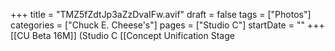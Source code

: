 +++
title = "TMZ5fZdtJp3aZzDvaIFw.avif"
draft = false
tags = ["Photos"]
categories = ["Chuck E. Cheese's"]
pages = ["Studio C"]
startDate = ""
+++
[[CU Beta 16M]] (Studio C [[Concept Unification Stage

